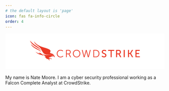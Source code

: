 ```yaml
---
# the default layout is 'page'
icon: fas fa-info-circle
order: 4
---
```


![CS logo](/assets/pics/b405e64c28f9720b5dbcb09a6f394b07.png)

My name is Nate Moore. I am a cyber security professional working as a Falcon Complete Analyst at CrowdStrike.